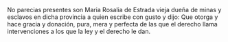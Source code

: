 No parecias presentes son Maria Rosalia de Estrada vieja dueña de minas y esclavos en dicha provincia a quien escribe con gusto y dijo: Que otorga y hace gracia y donación, pura, mera y perfecta de las que el derecho llama intervenciones a los que la ley y el derecho le dan.